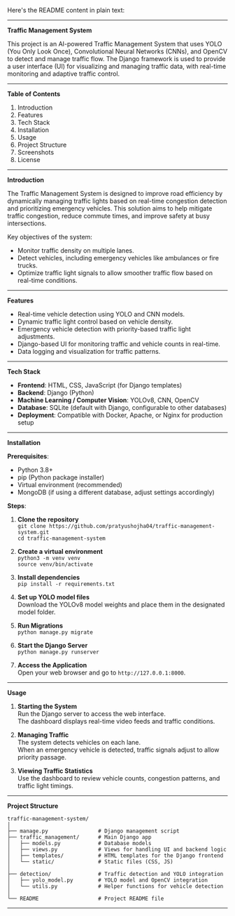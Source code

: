 Here's the README content in plain text:

---

**Traffic Management System**

This project is an AI-powered Traffic Management System that uses YOLO (You Only Look Once), Convolutional Neural Networks (CNNs), and OpenCV to detect and manage traffic flow. The Django framework is used to provide a user interface (UI) for visualizing and managing traffic data, with real-time monitoring and adaptive traffic control.

---

**Table of Contents**

1. Introduction
2. Features
3. Tech Stack
4. Installation
5. Usage
6. Project Structure
7. Screenshots
8. License

---

**Introduction**

The Traffic Management System is designed to improve road efficiency by dynamically managing traffic lights based on real-time congestion detection and prioritizing emergency vehicles. This solution aims to help mitigate traffic congestion, reduce commute times, and improve safety at busy intersections.

Key objectives of the system:
- Monitor traffic density on multiple lanes.
- Detect vehicles, including emergency vehicles like ambulances or fire trucks.
- Optimize traffic light signals to allow smoother traffic flow based on real-time conditions.

---

**Features**

- Real-time vehicle detection using YOLO and CNN models.
- Dynamic traffic light control based on vehicle density.
- Emergency vehicle detection with priority-based traffic light adjustments.
- Django-based UI for monitoring traffic and vehicle counts in real-time.
- Data logging and visualization for traffic patterns.

---

**Tech Stack**

- **Frontend**: HTML, CSS, JavaScript (for Django templates)
- **Backend**: Django (Python)
- **Machine Learning / Computer Vision**: YOLOv8, CNN, OpenCV
- **Database**: SQLite (default with Django, configurable to other databases)
- **Deployment**: Compatible with Docker, Apache, or Nginx for production setup

---

**Installation**

**Prerequisites**:
- Python 3.8+
- pip (Python package installer)
- Virtual environment (recommended)
- MongoDB (if using a different database, adjust settings accordingly)

**Steps**:

1. **Clone the repository**  
   `git clone https://github.com/pratyushojha04/traffic-management-system.git`  
   `cd traffic-management-system`

2. **Create a virtual environment**  
   `python3 -m venv venv`  
   `source venv/bin/activate`

3. **Install dependencies**  
   `pip install -r requirements.txt`

4. **Set up YOLO model files**  
   Download the YOLOv8 model weights and place them in the designated model folder.

5. **Run Migrations**  
   `python manage.py migrate`

6. **Start the Django Server**  
   `python manage.py runserver`

7. **Access the Application**  
   Open your web browser and go to `http://127.0.0.1:8000`.

---

**Usage**

1. **Starting the System**  
   Run the Django server to access the web interface.  
   The dashboard displays real-time video feeds and traffic conditions.

2. **Managing Traffic**  
   The system detects vehicles on each lane.  
   When an emergency vehicle is detected, traffic signals adjust to allow priority passage.

3. **Viewing Traffic Statistics**  
   Use the dashboard to review vehicle counts, congestion patterns, and traffic light timings.

---

**Project Structure**

```
traffic-management-system/
│
├── manage.py                # Django management script
├── traffic_management/      # Main Django app
│   ├── models.py            # Database models
│   ├── views.py             # Views for handling UI and backend logic
│   ├── templates/           # HTML templates for the Django frontend
│   └── static/              # Static files (CSS, JS)
│
├── detection/               # Traffic detection and YOLO integration
│   ├── yolo_model.py        # YOLO model and OpenCV integration
│   └── utils.py             # Helper functions for vehicle detection
│
└── README                   # Project README file
```

---

